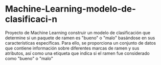 # Machine-Learning-modelo-de-clasificaci-n
 Proyecto de Machine Learning construir un modelo de clasificación que determine si un paquete de ramen es "bueno" o "malo" basándose en sus características específicas. Para ello, se proporciona un conjunto de datos que contiene información sobre diferentes marcas de ramen y sus atributos, así como una etiqueta que indica si el ramen fue considerado como "bueno" o "malo" 
